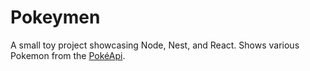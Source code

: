 # Pokeymen

A small toy project showcasing Node, Nest, and React. Shows various Pokemon from the [PokéApi](https://pokeapi.co/).

